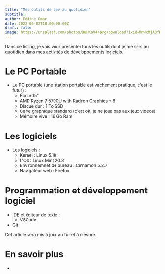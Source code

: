 ```yaml
---
title: "Mes outils de dev au quotidien"
subtitle: 
author: Eddine Omar
date: 2022-06-02T18:00:00.00Z
draft: false
image: https://unsplash.com/photos/DuHKoV44prg/download?ixid=MnwxMjA3fDB8MXxhbGx8fHx8fHx8fHwxNjU5NzE2MDYw&force=true&w=640
---
```

Dans ce listing, je vais vour présenter tous les outils dont je me sers au quotidien dans mes activités de développements logiciels.
# Le PC Portable
- Le PC portable (une station portable est vachement pratique, c'est le futur) :
  - Écran 15"
  - AMD Ryzen 7 5700U with Radeon Graphics × 8
  - Disque dur : 1 To SSD
  - Carte graphique standard (c'est ok, je ne joue pas aux jeux vidéos)
  - Mémoire vive : 16 Go Ram

# Les logiciels
- Les logiciels :
  - Kernel : Linux 5.18
  - L'OS : Linux Mint 20.3
  - Environnemnet de bureau : Cinnamon 5.2.7
  - Navigateur web : Firefox

# Programmation et développement logiciel
- IDE et éditeur de texte :
  - VSCode
- Git

Cet article sera mis à jour au fur et à mesure.

# En savoir plus
- 